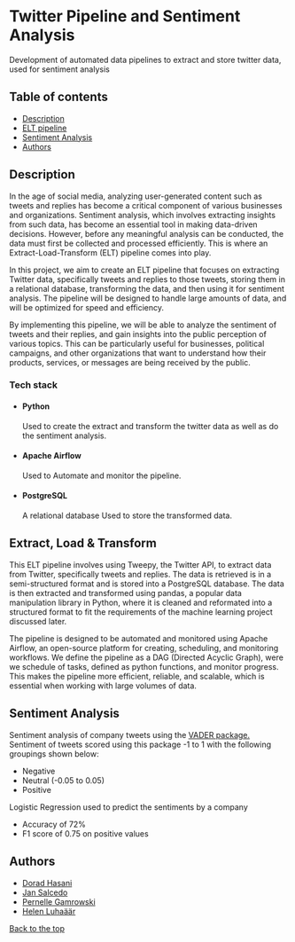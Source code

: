 # Twitter Pipeline and Sentiment Analysis

Development of automated data pipelines to extract and store twitter data, used for sentiment analysis

## Table of contents

-   [Description](https://github.com/Dorad-H/ELT-Twitter-Sentiment-Analysis#tech-stack)
-   [ELT pipeline](https://github.com/Dorad-H/ELT-Twitter-Sentiment-Analysis#extract-load--transform)
-   [Sentiment Analysis](https://github.com/Dorad-H/ELT-Twitter-Sentiment-Analysis#machine-learning)
-   [Authors](https://github.com/Dorad-H/ELT-Twitter-Sentiment-Analysis#authors)

## Description

In the age of social media, analyzing user-generated content such as tweets and replies has become a critical component of various businesses and organizations. Sentiment analysis, which involves extracting insights from such data, has become an essential tool in making data-driven decisions. However, before any meaningful analysis can be conducted, the data must first be collected and processed efficiently. This is where an Extract-Load-Transform (ELT) pipeline comes into play.

In this project, we aim to create an ELT pipeline that focuses on extracting Twitter data, specifically tweets and replies to those tweets, storing them in a relational database, transforming the data, and then using it for sentiment analysis. The pipeline will be designed to handle large amounts of data, and will be optimized for speed and efficiency.

By implementing this pipeline, we will be able to analyze the sentiment of tweets and their replies, and gain insights into the public perception of various topics. This can be particularly useful for businesses, political campaigns, and other organizations that want to understand how their products, services, or messages are being received by the public.

### Tech stack

-   #### Python

    Used to create the extract and transform the twitter data as well as do the sentiment analysis.

-   #### Apache Airflow

    Used to Automate and monitor the pipeline.

-   #### PostgreSQL
    A relational database Used to store the transformed data.

## Extract, Load & Transform

This ELT pipeline involves using Tweepy, the Twitter API, to extract data from Twitter, specifically tweets and replies. The data is retrieved is in a semi-structured format and is stored into a PostgreSQL database. The data is then extracted and transformed using pandas, a popular data manipulation library in Python, where it is cleaned and reformated into a structured format to fit the requirements of the machine learning project discussed later.

The pipeline is designed to be automated and monitored using Apache Airflow, an open-source platform for creating, scheduling, and monitoring workflows. We define the pipeline as a DAG (Directed Acyclic Graph), were we schedule of tasks, defined as python functions, and monitor progress. This makes the pipeline more efficient, reliable, and scalable, which is essential when working with large volumes of data.

## Sentiment Analysis

Sentiment analysis of company tweets using the [VADER package.](https://github.com/cjhutto/vaderSentiment) Sentiment of tweets scored using this package -1 to 1 with the following groupings shown below:

-   Negative
-   Neutral (-0.05 to 0.05)
-   Positive

Logistic Regression used to predict the sentiments by a company

-   Accuracy of 72%
-   F1 score of 0.75 on positive values

## Authors

-   [Dorad Hasani](https://github.com/Dorad-H)
-   [Jan Salcedo](https://github.com/SuperSalcedo22)
-   [Pernelle Gamrowski](https://github.com/pernelleg)
-   [Helen Luhaäär](https://github.com/HelenLB)

[Back to the top](https://github.com/Dorad-H/ELT-Twitter-Sentiment-Analysis#twitter_pipeline)
